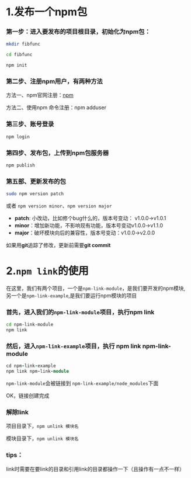 # 1.发布一个npm包

### **第一步：进入要发布的项目根目录，初始化为npm包：**

```bash
mkdir fibfunc
```

```bash
cd fibfunc
```

```bash
npm init
```

### 第二步、注册npm用户，有两种方法

方法一、npm官网注册：[npm](https://www.npmjs.com/)

方法二、使用npm 命令注册：npm adduser

### 第三步、账号登录

```bash
npm login
```

### 第四步、发布包，上传到npm包服务器

```bash
npm publish
```

### 第五部、更新发布的包

```bash
sudo npm version patch
```

或者 `npm version minor`、`npm version major`

- **patch**: 小改动，比如修个bug什么的，版本号变动： v1.0.0->v1.0.1
- **minor**：增加新功能，不影响现有功能，版本号变动v1.0.0->v1.1.0
- **major**：破坏模块向后的兼容性，版本号变动：v1.0.0->v2.0.0

如果用**git**追踪了修改，更新前需要**git commit**



# 2.`npm link`的使用

在这里，我们有两个项目，一个是`npm-link-module`，是我们要开发的npm模块,另一个是`npm-link-example`,是我们要运行npm模块的项目

### 首先，进入我们的`npm-link-module`项目，执行npm link

```bash
cd npm-link-module
npm link
```

### 然后，进入`npm-link-example`项目，执行 npm link npm-link-module

```ruby
cd npm-link-example
npm link npm-link-module
```

`npm-link-module`会被链接到 `npm-link-example/node_modules`下面

OK，链接创建完成

### 解除link

项⽬⽬录下，`npm unlink 模块名 `

模块⽬录下，`npm unlink 模块名`

### tips：

link时需要在要link的目录和引用link的目录都操作一下（且操作有一点不一样）







